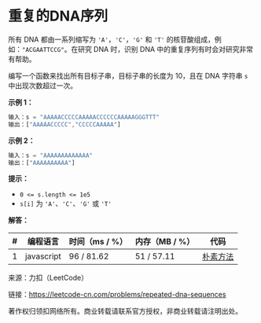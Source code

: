 # 重复的DNA序列

所有 DNA 都由一系列缩写为 `'A'`，`'C'`，`'G'` 和 `'T'` 的核苷酸组成，例如：`"ACGAATTCCG"`。在研究 DNA 时，识别 DNA 中的重复序列有时会对研究非常有帮助。

编写一个函数来找出所有目标子串，目标子串的长度为 10，且在 DNA 字符串 `s` 中出现次数超过一次。

**示例 1：**

``` javascript
输入：s = "AAAAACCCCCAAAAACCCCCCAAAAAGGGTTT"
输出：["AAAAACCCCC","CCCCCAAAAA"]
```

**示例 2：**

``` javascript
输入：s = "AAAAAAAAAAAAA"
输出：["AAAAAAAAAA"]
```

**提示：**

- `0 <= s.length <= 1e5`
- `s[i]` 为 `'A'`、`'C'`、`'G'` 或 `'T'`

**解答：**

**#**|**编程语言**|**时间（ms / %）**|**内存（MB / %）**|**代码**
--|--|--|--|--
1|javascript|96 / 81.62|51 / 57.11|[朴素方法](./javascript/ac_v1.js)

来源：力扣（LeetCode）

链接：https://leetcode-cn.com/problems/repeated-dna-sequences

著作权归领扣网络所有。商业转载请联系官方授权，非商业转载请注明出处。
